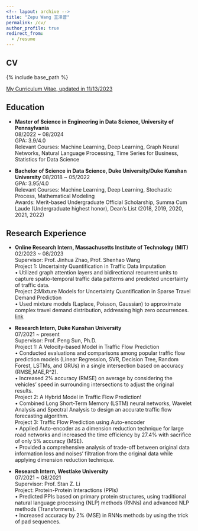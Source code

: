 ```yaml
---
<!-- layout: archive -->
title: "Zepu Wang 王泽普"
permalink: /cv/
author_profile: true
redirect_from:
  - /resume
---
```


## CV
{% include base_path %}

[My Curriculum Vitae, updated in 11/13/2023](../files/ZepuWang.pdf)

## Education

* **Master of Science in Engineering in Data Science, University of Pennsylvania**  
  08/2022 ~ 08/2024  
  GPA: 3.9/4.0  
  Relevant Courses: Machine Learning, Deep Learning, Graph Neural Networks, Natural Language Processing, Time Series for Business, Statistics for Data Science

  
* **Bachelor of Science in Data Science, Duke University/Duke Kunshan University**
  08/2018 ~ 05/2022\
  GPA: 3.95/4.0\
  Relevant Courses: Machine Learning, Deep Learning, Stochastic Process, Mathematical Modeling\
  Awards: Merit-based Undergraduate Official Scholarship, Summa Cum Laude (Undergraduate highest honor), Dean’s List (2018, 2019, 2020, 2021, 2022)

## Research Experience
* **Online Research Intern, Massachusetts Institute of Technology (MIT)**\
  02/2023 ~ 08/2023\
  Supervisor: Prof. Jinhua Zhao, Prof. Shenhao Wang\
  Project 1: Uncertainty Quantification in Traffic Data Imputation\
  • Utilized graph attention layers and bidirectional recurrent units to capture spatio-temporal traffic data patterns and predicted uncertainty of traffic data.\
  Project 2:Mixture Models for Uncertainty Quantification in Sparse Travel Demand Prediction\
  •	Used mixture models (Laplace, Poisson, Gaussian) to approximate complex travel demand distribution, addressing high zero occurrences.
  [link](https://github.com/zepuwang/summer-project-)

* **Research Intern, Duke Kunshan University**\
  07/2021 ~ present\
  Supervisor: Prof. Peng Sun, Ph.D.\
  Project 1: A Velocity-based Model in Traffic Flow Prediction\
  •	Conducted evaluations and comparisons among popular traffic flow prediction models (Linear Regression, SVR, Decision Tree, Random Forest, LSTMs, and GRUs) in a single intersection based on accuracy (RMSE,MAE,R^2).\
  •	Increased 2% accuracy (RMSE) on average by considering the vehicles’ speed in surrounding intersections to adjust the original results.\
  Project 2: A Hybrid Model in Traffic Flow Prediction!\
  •	Combined Long Short-Term Memory (LSTM) neural networks, Wavelet Analysis and Spectral Analysis to design an accurate traffic flow forecasting algorithm.\
  Project 3: Traffic Flow Prediction using Auto-encoder\
  •	Applied Auto-encoder as a dimension reduction technique for large road networks and increased the time efficiency by 27.4% with sacrifice of only 5% accuracy (MSE).\
  •	Provided a comprehensive analysis of trade-off between original data information loss and noises’ filtration from the original data while applying dimension reduction technique.






* **Research Intern, Westlake University**\
  07/2021 ~ 08/2021\
  Supervisor: Prof. Stan Z. Li\
  Project: Protein-Protein Interactions (PPIs)\
  • Predicted PPIs based on primary protein structures, using traditional natural language processing (NLP) methods (RNNs) and advanced NLP methods (Transformers).\
  • Increased accuracy by 2% (MSE) in RNNs methods by using the trick of pad sequences.





